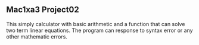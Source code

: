 Mac1xa3 Project02
-----------------
This simply calculator with basic arithmetic and a function that can solve
two term linear equations. The program can response to syntax error or any
other mathematic errors.

